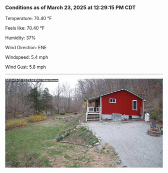 ### Conditions as of March 23, 2025 at 12:29:15 PM CDT 

Temperature: 70.40 &deg;F

Feels like: 70.40 &deg;F

Humidity: 37%

Wind Direction: ENE

Windspeed: 5.4 mph

Wind Gust: 5.8 mph

---

<img src="./images/latest.jpeg"/>

